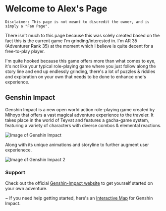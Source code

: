 # Welcome to Alex's Page

`Disclaimer: This page is not meant to discredit the owner, and is simply a "Fan Page".`

There isn't much to this page because this was solely created based on the fact this is the current game I'm grinding/interested in. I'm AR 35 (Adventurer Rank 35) at the moment which I believe is quite decent for a free-to-play player. 

I'm quite hooked because this game offers more than what comes to eye, it's not like your typical role-playing game where you just follow along the story line and end up endlessly grinding, there's a lot of puzzles & riddles and exploration on your own that needs to be done to enhance one's experience.

## Genshin Impact

Genshin Impact is a new open world action role-playing game created by Mihoyo that offers a vast magical adventure experience to the traveler. It takes place in the world of Teyvat and features a gacha-game system, featuring a variety of characters with diverse combos & elemental reactions.

![Image of Genshin Impact](https://images5.alphacoders.com/109/thumb-1920-1099191.jpg)

Along with its unique animations and storyline to further augment user experienece.

![Image of Genshin Impact 2](https://www.pockettactics.com/wp-content/uploads/2020/09/genshin-impact-codes.jpg)

### Support 

Check out the official [Genshin-Impact website](https://genshin.mihoyo.com/en) to get yourself started on your own adventure. 

~ If you need help getting started, here's an [Interactive Map](https://genshin-impact-map.appsample.com/#/) for Genshin Impact.
